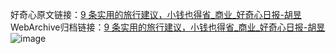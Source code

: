 好奇心原文链接：[9 条实用的旅行建议，小钱也得省_商业_好奇心日报-胡昱](https://www.qdaily.com/articles/5386.html)
WebArchive归档链接：[9 条实用的旅行建议，小钱也得省_商业_好奇心日报-胡昱](http://web.archive.org/web/20190623164706/https://www.qdaily.com/articles/5386.html)
![image](http://ww3.sinaimg.cn/large/007d5XDply1g3wh066or1j30u02zy7wh)